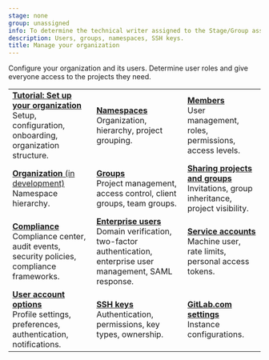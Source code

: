 ```yaml
---
stage: none
group: unassigned
info: To determine the technical writer assigned to the Stage/Group associated with this page, see https://handbook.gitlab.com/handbook/product/ux/technical-writing/#assignments
description: Users, groups, namespaces, SSH keys.
title: Manage your organization
---
```


Configure your organization and its users. Determine user roles
and give everyone access to the projects they need.

| | | |
|--|--|--|
| [**Tutorial: Set up your organization**](../tutorials/manage_user/_index.md)<br>Setup, configuration, onboarding, organization structure. | [**Namespaces**](../user/namespace/_index.md)<br>Organization, hierarchy, project grouping. | [**Members**](../user/project/members/_index.md)<br>User management, roles, permissions, access levels. |
| [**Organization** (in development)](../user/organization/_index.md)<br>Namespace hierarchy. | [**Groups**](../user/group/_index.md)<br>Project management, access control, client groups, team groups. | [**Sharing projects and groups**](../user/project/members/sharing_projects_groups.md)<br>Invitations, group inheritance, project visibility. |
| [**Compliance**](../administration/compliance/compliance_features.md)<br>Compliance center, audit events, security policies, compliance frameworks. | [**Enterprise users**](../user/enterprise_user/_index.md)<br>Domain verification, two-factor authentication, enterprise user management, SAML response. | [**Service accounts**](../user/profile/service_accounts.md)<br>Machine user, rate limits, personal access tokens. |
| [**User account options**](../user/profile/_index.md)<br>Profile settings, preferences, authentication, notifications. | [**SSH keys**](../user/ssh.md)<br>Authentication, permissions, key types, ownership. | [**GitLab.com settings**](../user/gitlab_com/_index.md)<br>Instance configurations. |
